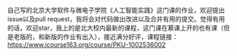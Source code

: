 # 
自己写的北京大学软件与微电子学院《人工智能实践》这门课的作业，欢迎提出issue以及pull request，我将会对代码做出改进以及合并有用的提交。觉得有用的话，欢迎star，我上的是北大校内最新的课程，这门课在慕课上开的也有课（但是老版的，和新版的作业有出入），接近满分好评，课程链接：https://www.icourse163.org/course/PKU-1002536002 
